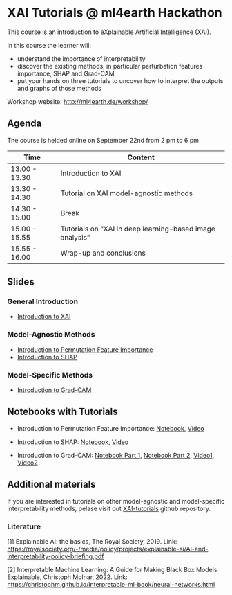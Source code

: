 # XAI Tutorials @ ml4earth Hackathon

This course is an introduction to eXplainable Artificial Intelligence (XAI).

In this course the learner will:

- understand the importance of interpretability
- discover the existing methods, in particular perturbation features importance, SHAP and Grad-CAM
- put your hands on three tutorials to uncover how to interpret the outputs and graphs of those methods

Workshop website: http://ml4earth.de/workshop/

## Agenda
The course is helded online on September 22nd from 2 pm to 6 pm

| Time          | Content |
| ------------- | -------- |
| 13.00 - 13.30 | Introduction to XAI |
| 13.30 - 14.30 | Tutorial on XAI model-agnostic methods |
| 14.30 - 15.00 | Break |
| 15.00 - 15.55 | Tutorials on “XAI in deep learning-based image analysis” |
| 15.55 - 16.00 | Wrap-up and conclusions |

## Slides

### General Introduction
- [Introduction to XAI](https://docs.google.com/presentation/d/1GOXOHEPFg_K9VVfZDAcfx8wy3UIsjLYNEJjQTe-38Rw/edit?usp=sharing)


### Model-Agnostic Methods
- [Introduction to Permutation Feature Importance](https://docs.google.com/presentation/d/1AbmzTS4RU2MOhSl231rPKDt432_SX4i7YvZY4apNZJU/edit#slide=id.g138313838d0_1_828)
- [Introduction to SHAP](https://docs.google.com/presentation/d/1JGat4jwQd54jExmQiXmDvLSpgHvOC6fZAmWRwL-Cl18/edit#slide=id.g138313838d0_8_676)


### Model-Specific Methods

- [Introduction to Grad-CAM](https://docs.google.com/presentation/d/1vd_HfkBD4FokoAM2el4T1rXWnD7_0FAEvxk4HgiYjXs/edit#slide=id.g13d689e73d4_0_285)


## Notebooks with Tutorials

- Introduction to Permutation Feature Importance: [Notebook](https://github.com/HelmholtzAI-Consultants-Munich/XAI-Tutorials/blob/ml4earth-Hackathon/xai-model-agnostic/tutorial_permutation_FI.ipynb), [Video](https://vimeo.com/745319412/1e5bd15ff7)
- Introduction to SHAP: [Notebook](https://github.com/HelmholtzAI-Consultants-Munich/XAI-Tutorials/blob/ml4earth-Hackathon/xai-model-agnostic/tutorial_SHAP.ipynb), [Video](https://vimeo.com/745352008/3168320cef)

- Introduction to Grad-CAM: [Notebook Part 1](https://github.com/HelmholtzAI-Consultants-Munich/XAI-Tutorials/blob/ml4earth-Hackathon/xai-model-specific/Grad-CAM/part1.ipynb), [Notebook Part 2](https://github.com/HelmholtzAI-Consultants-Munich/XAI-Tutorials/blob/ml4earth-Hackathon/xai-model-specific/Grad-CAM/part2.ipynb), [Video1](https://vimeo.com/745320494/0b8be077b3), [Video2](https://vimeo.com/745319946/fcd327fc80)


## Additional materials

If you are interested in tutorials on other model-agnostic and model-specific interpretability methods, pelase visit out [XAI-tutorials](https://github.com/HelmholtzAI-Consultants-Munich/XAI-Tutorials) github repository.

### Literature

[1] Explainable AI: the basics, The Royal Society, 2019. Link: https://royalsociety.org/-/media/policy/projects/explainable-ai/AI-and-interpretability-policy-briefing.pdf

[2] Interpretable Machine Learning: A Guide for Making Black Box Models Explainable, Christoph Molnar, 2022. Link: https://christophm.github.io/interpretable-ml-book/neural-networks.html
